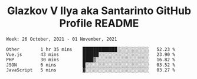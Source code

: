 <h1 align="center">Glazkov V Ilya aka Santarinto GitHub Profile README</h1>

<!--START_SECTION:waka-->
```text
Week: 26 October, 2021 - 01 November, 2021

Other        1 hr 35 mins    █████████████░░░░░░░░░░░░   52.23 % 
Vue.js       43 mins         ██████░░░░░░░░░░░░░░░░░░░   23.90 % 
PHP          30 mins         ████▒░░░░░░░░░░░░░░░░░░░░   16.82 % 
JSON         6 mins          █░░░░░░░░░░░░░░░░░░░░░░░░   03.52 % 
JavaScript   5 mins          ▓░░░░░░░░░░░░░░░░░░░░░░░░   03.27 % 
```
<!--END_SECTION:waka-->